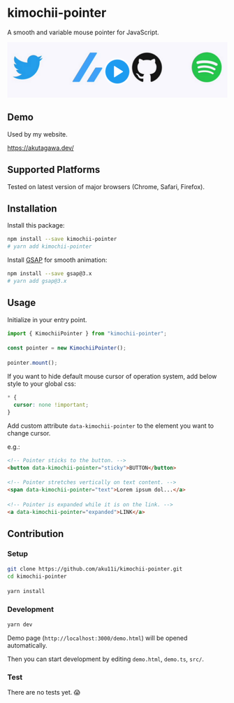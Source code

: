 # kimochii-pointer

A smooth and variable mouse pointer for JavaScript.

[![](./assets/thumbnail.png)](https://twitter.com/aku11i/status/1430803913876271109 "preview (Twitter)")

## Demo

Used by my website.

https://akutagawa.dev/

## Supported Platforms

Tested on latest version of major browsers (Chrome, Safari, Firefox).

## Installation

Install this package:

```sh
npm install --save kimochii-pointer
# yarn add kimochii-pointer
```

Install [GSAP](https://github.com/greensock/GSAP) for smooth animation:

```sh
npm install --save gsap@3.x
# yarn add gsap@3.x
```

## Usage

Initialize in your entry point.

```typescript
import { KimochiiPointer } from "kimochii-pointer";

const pointer = new KimochiiPointer();

pointer.mount();
```

If you want to hide default mouse cursor of operation system, add below style to your global css:

```css
* {
  cursor: none !important;
}
```

Add custom attribute `data-kimochii-pointer` to the element you want to change cursor.

e.g.:

```html
<!-- Pointer sticks to the button. -->
<button data-kimochii-pointer="sticky">BUTTON</button>

<!-- Pointer stretches vertically on text content. -->
<span data-kimochii-pointer="text">Lorem ipsum dol...</a>

<!-- Pointer is expanded while it is on the link. -->
<a data-kimochii-pointer="expanded">LINK</a>
```

## Contribution

### Setup

```sh
git clone https://github.com/aku11i/kimochii-pointer.git
cd kimochii-pointer

yarn install
```

### Development

```sh
yarn dev
```

Demo page (`http://localhost:3000/demo.html`) will be opened automatically.

Then you can start development by editing `demo.html`, `demo.ts`, `src/`.

### Test

There are no tests yet. 😱
